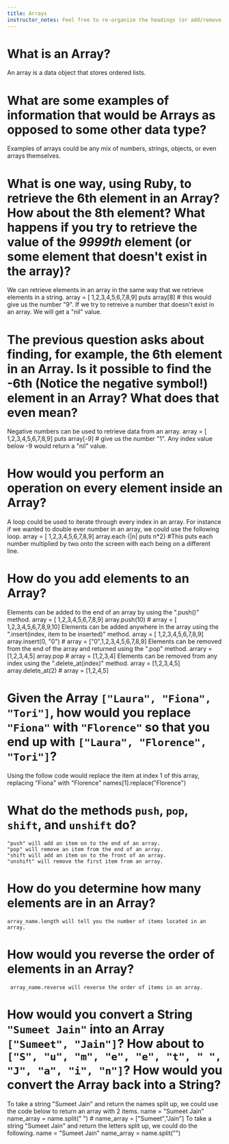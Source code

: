 ```yaml
---
title: Arrays
instructor_notes: Feel free to re-organize the headings (or add/remove headings) below. We included the headings for your benefit, but it's 100% fine if you want to write your responses in some different structure.
---
```


# What is an Array?

An array is a data object that stores ordered lists.



# What are some examples of information that would be Arrays as opposed to some other data type?

Examples of arrays could be any mix of numbers, strings, objects, or even arrays themselves. 



# What is one way, using Ruby, to retrieve the 6th element in an Array? How about the 8th element? What happens if you try to retrieve the value of the _9999th_ element (or some element that doesn't exist in the array)?

We can retrieve elements in an array in the same way that we retrieve elements in a string.
    array = [ 1,2,3,4,5,6,7,8,9]
    puts array[8]     # this would give us the number "9".
If we try to retreive a number that doesn't exist in an array. We will get a "nil" value. 



# The previous question asks about finding, for example, the 6th element in an Array. Is it possible to find the **-6th** (Notice the negative symbol!) element in an Array? What does that even mean?

Negative numbers can be used to retrieve data from an array.
    array = [ 1,2,3,4,5,6,7,8,9]
    puts array[-9]    # give us the number "1". Any index value below -9 would return a "nil" value.



# How would you perform an operation on every element inside an Array?

A loop could be used to iterate through every index in an array. For instance if we wanted to double ever number in an array, we could use the following loop.
   array = [ 1,2,3,4,5,6,7,8,9]
   array.each {|n| puts n*2}   #This puts each number multiplied by two onto the screen with each being on a different line.



# How do you add elements to an Array?

Elements can be added to the end of an array by using the ".push()" method.
    array = [ 1,2,3,4,5,6,7,8,9]
    array.push(10)   #    array = [ 1,2,3,4,5,6,7,8,9,10]
Elements can be added anywhere in the array using the ".insert(index, item to be inserted)" method.
    array = [ 1,2,3,4,5,6,7,8,9]
    array.insert(0, "0")   #    array = ["0",1,2,3,4,5,6,7,8,9]
Elements can be removed from the end of the array and returned using the ".pop" method.
    arrary = [1,2,3,4,5]
    array.pop     #  array = [1,2,3,4]
Elements can be removed from any index using the ".delete_at(index)" method.
    array = [1,2,3,4,5]
    array.delete_at(2)    #   array = [1,2,4,5]



# Given the Array `["Laura", "Fiona", "Tori"]`, how would you replace `"Fiona"` with `"Florence"` so that you end up with `["Laura", "Florence", "Tori"]`?

  Using the follow code would replace the item at index 1 of this array, replacing "Fiona" with "Florence" 
         names[1].replace("Florence")



# What do the methods `push`, `pop`, `shift`, and `unshift` do?
    "push" will add an item on to the end of an array.  
    "pop" will remove an item from the end of an array.
    "shift will add an item on to the front of an array.
    "unshift" will remove the first item from an array.



# How do you determine how many elements are in an Array?

    array_name.length will tell you the number of items located in an array.



# How would you reverse the order of elements in an Array?

     array_name.reverse will reverse the order of items in an array.
     
     
     
# How would you convert a String `"Sumeet Jain"` into an Array `["Sumeet", "Jain"]`? How about to `["S", "u", "m", "e", "e", "t", " ", "J", "a", "i", "n"]`? How would you convert the Array back into a String?

To take a string "Sumeet Jain" and return the names split up, we could use the code below to return an array with 2 items.
    name = "Sumeet Jain"
    name_array = name.split(" ")    # name_array = ["Sumeet","Jain"]
To take a string "Sumeet Jain" and return the letters split up, we could do the following.
    name = "Sumeet Jain"
    name_array = name.split("")    
